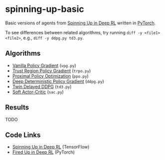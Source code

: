 spinning-up-basic
=================

Basic versions of agents from [Spinning Up in Deep RL](https://spinningup.openai.com/) written in [PyTorch](https://pytorch.org/).

To see differences between related algorithms, try running `diff -y <file1> <file2>`, e.g., `diff -y ddpg.py td3.py`.

Algorithms
----------

- [Vanilla Policy Gradient](https://spinningup.openai.com/en/latest/algorithms/vpg.html) (`vpg.py`)
- [Trust Region Policy Gradient](https://spinningup.openai.com/en/latest/algorithms/trpo.html) (`trpo.py`)
- [Proximal Policy Optimization](https://spinningup.openai.com/en/latest/algorithms/ppo.html) (`ppo.py`)
- [Deep Deterministic Policy Gradient](https://spinningup.openai.com/en/latest/algorithms/ddpg.html) (`ddpg.py`)
- [Twin Delayed DDPG](https://spinningup.openai.com/en/latest/algorithms/td3.html) (`td3.py`)
- [Soft Actor-Critic](https://spinningup.openai.com/en/latest/algorithms/sac.html) (`sac.py`)

Results
-------

TODO

Code Links
----------

- [Spinning Up in Deep RL](https://github.com/openai/spinningup) (TensorFlow)
- [Fired Up in Deep RL](https://github.com/kashif/firedup) (PyTorch)
